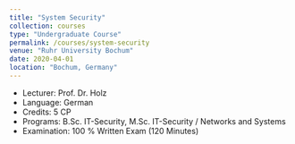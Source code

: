 ```yaml
---
title: "System Security"
collection: courses
type: "Undergraduate Course"
permalink: /courses/system-security
venue: "Ruhr University Bochum"
date: 2020-04-01
location: "Bochum, Germany"
---
```


* Lecturer: Prof. Dr. Holz
* Language: German
* Credits: 5 CP
* Programs: B.Sc. IT-Security, M.Sc. IT-Security / Networks and Systems
* Examination: 100 % Written Exam (120 Minutes)
